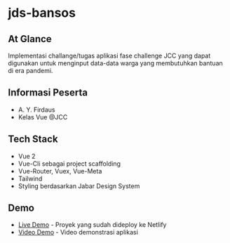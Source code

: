 # jds-bansos

## At Glance

Implementasi challange/tugas aplikasi fase challenge JCC yang dapat digunakan untuk menginput data-data warga yang membutuhkan bantuan di era pandemi.

## Informasi Peserta

- A. Y. Firdaus
- Kelas Vue @JCC

## Tech Stack

- Vue 2
- Vue-Cli sebagai project scaffolding
- Vue-Router, Vuex, Vue-Meta
- Tailwind
- Styling berdasarkan Jabar Design System

## Demo

- [Live Demo](https://zingy-khapse-30f568.netlify.app/) - Proyek yang sudah dideploy ke Netlify
- [Video Demo](https://youtu.be/c5dU5DG9YyE) - Video demonstrasi aplikasi
